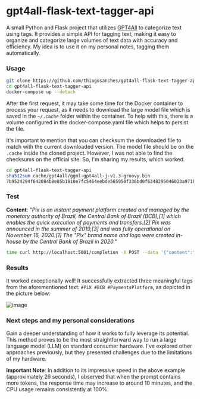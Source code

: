 # gpt4all-flask-text-tagger-api

A small Python and Flask project that utilizes [GPT4All](https://gpt4all.io/index.html) to categorize text using tags. It provides a simple API for tagging text, making it easy to organize and categorize large volumes of text data with accuracy and efficiency. My idea is to use it on my personal notes,  tagging them automatically.

### Usage

```bash
git clone https://github.com/thiagosanches/gpt4all-flask-text-tagger-api.git
cd gpt4all-flask-text-tagger-api
docker-compose up --detach
```

After the first request, it may take some time for the Docker container to process your request, as it needs to download the large model file which is saved in the `~/.cache` folder within the container. To help with this, there is a volume configured in the docker-compose.yaml file which helps to persist the file. 

It's important to mention that you can checksum the downloaded file to match with the current downloaded version. The model file should be on the `.cache` inside the cloned project. However, I was not able to find the checksums on the official site. So, I'm sharing my results, which worked.

```bash
cd gpt4all-flask-text-tagger-api
sha512sum cache/gpt4all/ggml-gpt4all-j-v1.3-groovy.bin
7b9524294f642084b8e85b1810e7fc5464eebde565950f336bd0f6348295046023a971b75a8842d1ad0979eda58a49fbf6917f35afebd4558b784fe0aba64b8f
```

### Test

**Content**: *"Pix is an instant payment platform created and managed by the monetary authority of Brazil, the Central Bank of Brazil (BCB),[1] which enables the quick execution of payments and transfers.[2] Pix was announced in the summer of 2019,[3] and was fully operational on November 16, 2020.[1] The \"Pix\" brand name and logo were created in-house by the Central Bank of Brazil in 2020."*

```bash
time curl http://localhost:5001/completion -X POST --data '{"content":"Pix is an instant payment platform created and managed by the monetary authority of Brazil, the Central Bank of Brazil (BCB),[1] which enables the quick execution of payments and transfers.[2] Pix was announced in the summer of 2019,[3] and was fully operational on November 16, 2020.[1] The \"Pix\" brand name and logo were created in-house by the Central Bank of Brazil in 2020."}' -H "Content-Type: application/json"
```

### Results

It worked exceptionally well! It successfully extracted three meaningful tags from the aforementioned text: `#PiX #BCB #PaymentsPlatform`, as depicted in the picture below:

![image](https://github.com/thiagosanches/gpt4all-flask-text-tagger-api/assets/5191469/702d63fb-e299-4710-bf8a-67dbdf21b76c)

### Next steps and my personal considerations

Gain a deeper understanding of how it works to fully leverage its potential. This method proves to be the most straightforward way to run a large language model (LLM) on standard consumer hardware. I've explored other approaches previously, but they presented challenges due to the limitations of my hardware.

**Important Note**: In addition to its impressive speed in the above example (approximately 26 seconds), I observed that when the prompt contains more tokens, the response time may increase to around 10 minutes, and the CPU usage remains consistently at 100%.
